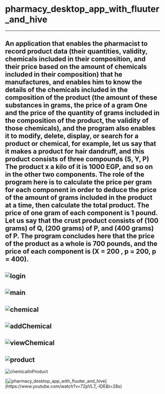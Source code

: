 # pharmacy_desktop_app_with_fluuter_and_hive
---
An application that enables the pharmacist to record product data (their quantities, validity, chemicals included in their composition, and their price based on the amount of chemicals included in their composition) that he manufactures, and enables him to know the details of the chemicals included in the composition of the product (the amount of these substances in grams, the price of a gram One and the price of the quantity of grams included in the composition of the product, the validity of those chemicals), and the program also enables it to modify, delete, display, or search for a product or chemical, for example, let us say that it makes a product for hair dandruff, and this product consists of three compounds (S, Y, P) The product x a kilo of it is 1000 EGP, and so on in the other two components. The role of the program here is to calculate the price per gram for each component in order to deduce the price of the amount of grams included in the product at a time, then calculate the total product. The price of one gram of each component is 1 pound. Let us say that the crust product consists of (100 grams) of Q, (200 grams) of P, and (400 grams) of P. The program concludes here that the price of the product as a whole is 700 pounds, and the price of each component is (X = 200 , p = 200, p = 400).
---
![login](https://github.com/BlackedHorse/pharmacy_app_with_flutter_and_hive/blob/main/ui-ux/photo/login.JPG)
---
![main](https://github.com/BlackedHorse/pharmacy_app_with_flutter_and_hive/blob/main/ui-ux/photo/main.JPG)
---
![chemical](https://github.com/BlackedHorse/pharmacy_app_with_flutter_and_hive/blob/main/ui-ux/photo/chemical.JPG)
---
![addChemical](https://github.com/BlackedHorse/pharmacy_app_with_flutter_and_hive/blob/main/ui-ux/photo/addChemical.JPG)
---
![viewChemical](https://github.com/BlackedHorse/pharmacy_app_with_flutter_and_hive/blob/main/ui-ux/photo/viewChemical.JPG)
---
![product](https://github.com/BlackedHorse/pharmacy_app_with_flutter_and_hive/blob/main/ui-ux/photo/product.JPG)
---
![chemicalInProduct](https://github.com/BlackedHorse/pharmacy_app_with_flutter_and_hive/blob/main/ui-ux/photo/chemicalInProduct.JPG)

[![pharmacy_desktop_app_with_fluuter_and_hive](https://img.youtube.com/vi/72pVL7_-lDE&t=28s/[main.JPG](https://github.com/BlackedHorse/pharmacy_app_with_flutter_and_hive/blob/main/ui-ux/photo/main.JPG))](https://www.youtube.com/watch?v=72pVL7_-lDE&t=28s)
